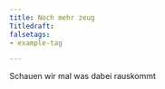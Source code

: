 ```yaml
---
title: Noch mehr zeug 
Titledraft: 
falsetags: 
- example-tag

---
```

Schauen wir mal was dabei rauskommt